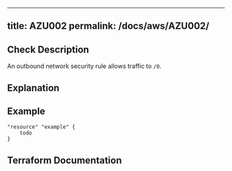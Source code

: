
---
title: AZU002
permalink: /docs/aws/AZU002/
---


## Check Description

An outbound network security rule allows traffic to `/0`.

## Explanation

## Example

```
"resource" "example" {
	todo
}
```

## Terraform Documentation
